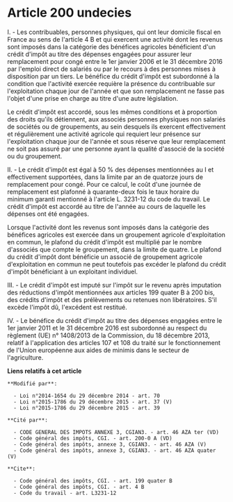 # Article 200 undecies

I. - Les contribuables, personnes physiques, qui ont leur domicile fiscal en France au sens de l'article 4 B et qui exercent
une activité dont les revenus sont imposés dans la catégorie des bénéfices agricoles bénéficient d'un crédit d'impôt au titre
des dépenses engagées pour assurer leur remplacement pour congé entre le 1er janvier 2006 et le 31 décembre 2016 par l'emploi
direct de salariés ou par le recours à des personnes mises à disposition par un tiers. Le bénéfice du crédit d'impôt est
subordonné à la condition que l'activité exercée requière la présence du contribuable sur l'exploitation chaque jour de
l'année et que son remplacement ne fasse pas l'objet d'une prise en charge au titre d'une autre législation. 

Le crédit d'impôt est accordé, sous les mêmes conditions et à proportion des droits qu'ils détiennent, aux associés personnes
physiques non salariés de sociétés ou de groupements, au sein desquels ils exercent effectivement et régulièrement une
activité agricole qui requiert leur présence sur l'exploitation chaque jour de l'année et sous réserve que leur remplacement
ne soit pas assuré par une personne ayant la qualité d'associé de la société ou du groupement. 

II. - Le crédit d'impôt est égal à 50 % des dépenses mentionnées au I et effectivement supportées, dans la limite par an de
quatorze jours de remplacement pour congé. Pour ce calcul, le coût d'une journée de remplacement est plafonné à quarante-deux
fois le taux horaire du minimum garanti mentionné à l'article L. 3231-12 du code du travail. Le crédit d'impôt est accordé au
titre de l'année au cours de laquelle les dépenses ont été engagées. 

Lorsque l'activité dont les revenus sont imposés dans la catégorie des bénéfices agricoles est exercée dans un groupement
agricole d'exploitation en commun, le plafond du crédit d'impôt est multiplié par le nombre d'associés que compte le
groupement, dans la limite de quatre. Le plafond du crédit d'impôt dont bénéficie un associé de groupement agricole
d'exploitation en commun ne peut toutefois pas excéder le plafond du crédit d'impôt bénéficiant à un exploitant individuel. 

III. - Le crédit d'impôt est imputé sur l'impôt sur le revenu après imputation des réductions d'impôt mentionnées aux
articles 199 quater B à 200 bis, des crédits d'impôt et des prélèvements ou retenues non libératoires. S'il excède l'impôt
dû, l'excédent est restitué.

IV. - Le bénéfice du crédit d'impôt au titre des dépenses engagées entre le 1er janvier 2011 et le 31 décembre 2016 est
subordonné au respect du règlement (UE) n° 1408/2013 de la Commission, du 18 décembre 2013, relatif à l'application des
articles 107 et 108 du traité sur le fonctionnement de l'Union européenne aux aides de minimis dans le secteur de
l'agriculture.

**Liens relatifs à cet article**

	**Modifié par**:

	  - Loi n°2014-1654 du 29 décembre 2014 - art. 70
	  - Loi n°2015-1786 du 29 décembre 2015 - art. 37 (V)
	  - Loi n°2015-1786 du 29 décembre 2015 - art. 39

	**Cité par**:

	  - CODE GENERAL DES IMPOTS ANNEXE 3, CGIAN3. - art. 46 AZA ter (VD)
	  - Code général des impôts, CGI. - art. 200-0 A (VD)
	  - Code général des impôts, annexe 3, CGIAN3. - art. 46 AZA (V)
	  - Code général des impôts, annexe 3, CGIAN3. - art. 46 AZA quater (V)

	**Cite**:

	  - Code général des impôts, CGI. - art. 199 quater B
	  - Code général des impôts, CGI. - art. 4 B
	  - Code du travail - art. L3231-12
